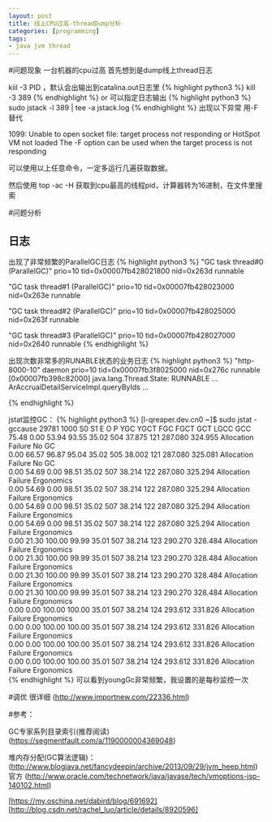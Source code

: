 ```yaml
---
layout: post
title: 线上CPU过高-threadDump分析
categories: [programming]
tags:
- java jvm thread
---
```


#问题现象
一台机器的cpu过高
首先想到是dump线上thread日志


kiil -3 PID ，默认会出输出到catalina.out日志里
{% highlight python3 %}
 kill -3 389
{% endhighlight %}
or 可以指定日志输出
{% highlight python3 %}
 sudo jstack -l 389 | tee -a jstack.log
{% endhighlight %}
出现以下异常 用-F替代

1099: Unable to open socket file: target process not responding or HotSpot VM not loaded
The -F option can be used when the target process is not responding

可以使用以上任意命令，一定多运行几遍获取数据。

然后使用 top -ac -H 获取到cpu最高的线程pid，计算器转为16进制，在文件里搜索


#问题分析
## 日志

出现了非常频繁的ParallelGC日志
{% highlight python3 %}
"GC task thread#0 (ParallelGC)" prio=10 tid=0x00007fb428021800 nid=0x263d runnable 

"GC task thread#1 (ParallelGC)" prio=10 tid=0x00007fb428023000 nid=0x263e runnable 

"GC task thread#2 (ParallelGC)" prio=10 tid=0x00007fb428025000 nid=0x263f runnable 

"GC task thread#3 (ParallelGC)" prio=10 tid=0x00007fb428027000 nid=0x2640 runnable 
{% endhighlight %}

出现次数非常多的RUNABLE状态的业务日志
{% highlight python3 %}
"http-8000-10" daemon prio=10 tid=0x00007fb3f8025000 nid=0x276c runnable [0x00007fb398c82000]
   java.lang.Thread.State: RUNNABLE
   ...
   ArAccrualDetailServiceImpl.queryByIds
   ...
  
{% endhighlight %}

jstat监控GC：
{% highlight python3 %}
[l-qreaper.dev.cn0 ~]$ sudo jstat -gccause 29781 1000
  S0     S1     E      O      P     YGC     YGCT    FGC    FGCT     GCT    LGCC                 GCC                 
 75.48   0.00  53.94  93.55  35.02    504   37.875   121  287.080  324.955 Allocation Failure   No GC               
  0.00  66.57  96.87  95.04  35.02    505   38.002   121  287.080  325.081 Allocation Failure   No GC               
  0.00  54.69   0.00  98.51  35.02    507   38.214   122  287.080  325.294 Allocation Failure   Ergonomics          
  0.00  54.69   0.00  98.51  35.02    507   38.214   122  287.080  325.294 Allocation Failure   Ergonomics          
  0.00  54.69   0.00  98.51  35.02    507   38.214   122  287.080  325.294 Allocation Failure   Ergonomics          
  0.00  54.69   0.00  98.51  35.02    507   38.214   122  287.080  325.294 Allocation Failure   Ergonomics          
  0.00  21.30 100.00  99.99  35.01    507   38.214   123  290.270  328.484 Allocation Failure   Ergonomics          
  0.00  21.30 100.00  99.99  35.01    507   38.214   123  290.270  328.484 Allocation Failure   Ergonomics          
  0.00  21.30 100.00  99.99  35.01    507   38.214   123  290.270  328.484 Allocation Failure   Ergonomics          
  0.00  21.30 100.00  99.99  35.01    507   38.214   123  290.270  328.484 Allocation Failure   Ergonomics          
  0.00   0.00 100.00 100.00  35.01    507   38.214   124  293.612  331.826 Allocation Failure   Ergonomics          
  0.00   0.00 100.00 100.00  35.01    507   38.214   124  293.612  331.826 Allocation Failure   Ergonomics          
  0.00   0.00 100.00 100.00  35.01    507   38.214   124  293.612  331.826 Allocation Failure   Ergonomics          
  0.00   0.00 100.00 100.00  35.01    507   38.214   124  293.612  331.826 Allocation Failure   Ergonomics        
{% endhighlight %}
可以看到youngGc非常频繁，我设置的是每秒监控一次


#调优
很详细
(http://www.importnew.com/22336.html)

#参考：

GC专家系列目录索引(推荐阅读)
(https://segmentfault.com/a/1190000004369048)

堆内存分配(GC算法逻辑)：
(http://www.blogjava.net/fancydeepin/archive/2013/09/29/jvm_heep.html)
官方
(http://www.oracle.com/technetwork/java/javase/tech/vmoptions-jsp-140102.html)


[https://my.oschina.net/dabird/blog/691692]
[http://blog.csdn.net/rachel_luo/article/details/8920596]



